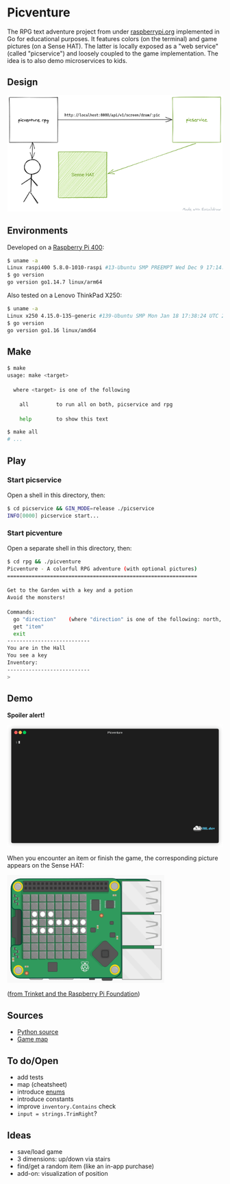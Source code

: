 # Picventure

The RPG text adventure project from under [raspberrypi.org](https://projects.raspberrypi.org/en/projects/rpg) implemented in Go for educational purposes. It features colors (on the terminal) and game pictures (on a Sense HAT). The latter is locally exposed as a "web service" (called "picservice") and loosely coupled to the game implementation. The idea is to also demo microservices to kids.

## Design

![Design](design.png)

## Environments

Developed on a [Raspberry Pi 400](https://www.raspberrypi.org/products/raspberry-pi-400/):

```bash
$ uname -a
Linux raspi400 5.8.0-1010-raspi #13-Ubuntu SMP PREEMPT Wed Dec 9 17:14:07 UTC 2020 aarch64 aarch64 aarch64 GNU/Linux
$ go version
go version go1.14.7 linux/arm64
```

Also tested on a Lenovo ThinkPad X250:

```bash
$ uname -a
Linux x250 4.15.0-135-generic #139-Ubuntu SMP Mon Jan 18 17:38:24 UTC 2021 x86_64 x86_64 x86_64 GNU/Linux
$ go version
go version go1.16 linux/amd64
```

## Make

```bash
$ make
usage: make <target>

  where <target> is one of the following

    all         to run all on both, picservice and rpg

    help        to show this text
```

```bash
$ make all
# ...
```

## Play

### Start picservice

Open a shell in this directory, then:

```bash
$ cd picservice && GIN_MODE=release ./picservice
INFO[0000] picservice start...
```

### Start picventure

Open a separate shell in this directory, then:

```bash
$ cd rpg && ./picventure 
Picventure - A colorful RPG adventure (with optional pictures)
==============================================================

Get to the Garden with a key and a potion
Avoid the monsters!

Commands:
  go "direction"    (where "direction" is one of the following: north, east, south, west)
  get "item"
  exit
---------------------------
You are in the Hall
You see a key
Inventory:
---------------------------
> 
```

## Demo

**Spoiler alert!**

![Make and play](spoiler.gif)

When you encounter an item or finish the game, the corresponding picture appears on the Sense HAT:

![Sense HAT output](sense/all.gif)

([from Trinket and the Raspberry Pi Foundation](https://trinket.io/sense-hat))

## Sources

- [Python source](https://rpf.io/rpg-code)
- [Game map](https://projects-static.raspberrypi.org/projects/rpg/31fb9012c6d897ad16f2f245fb4791b6384cda28/en/images/rpg-final-map.png)

## To do/Open

- add tests
- map (cheatsheet)
- introduce [enums](https://www.ribice.ba/golang-enums/)
- introduce constants
- improve `inventory.Contains` check
- `input = strings.TrimRight`?

## Ideas

- save/load game
- 3 dimensions: up/down via stairs
- find/get a random item (like an in-app purchase)
- add-on: visualization of position
